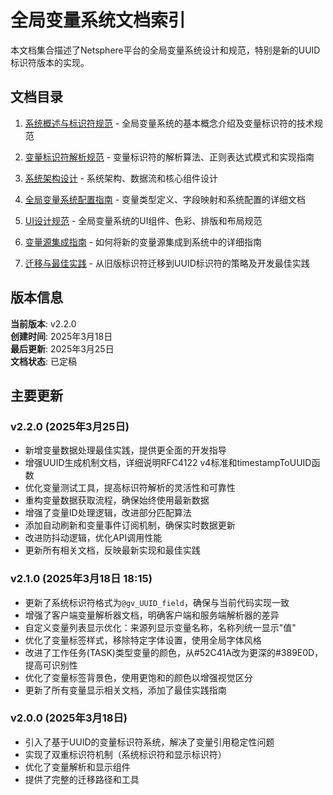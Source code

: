 # 全局变量系统文档索引

本文档集合描述了Netsphere平台的全局变量系统设计和规范，特别是新的UUID标识符版本的实现。

## 文档目录

1. [系统概述与标识符规范](./variable-system-overview.md) - 全局变量系统的基本概念介绍及变量标识符的技术规范

2. [变量标识符解析规范](./variable-identifier-parsing.md) - 变量标识符的解析算法、正则表达式模式和实现指南

3. [系统架构设计](./variable-system-architecture.md) - 系统架构、数据流和核心组件设计

4. [全局变量系统配置指南](./variable-system-configuration.md) - 变量类型定义、字段映射和系统配置的详细文档

5. [UI设计规范](./variable-system-ui-design.md) - 全局变量系统的UI组件、色彩、排版和布局规范

6. [变量源集成指南](./variable-source-integration.md) - 如何将新的变量源集成到系统中的详细指南

7. [迁移与最佳实践](./variable-system-migration.md) - 从旧版标识符迁移到UUID标识符的策略及开发最佳实践

## 版本信息

**当前版本**: v2.2.0  
**创建时间**: 2025年3月18日  
**最后更新**: 2025年3月25日  
**文档状态**: 已定稿  

## 主要更新

### v2.2.0 (2025年3月25日)
- 新增变量数据处理最佳实践，提供更全面的开发指导
- 增强UUID生成机制文档，详细说明RFC4122 v4标准和timestampToUUID函数
- 优化变量测试工具，提高标识符解析的灵活性和可靠性
- 重构变量数据获取流程，确保始终使用最新数据
- 增强了变量ID处理逻辑，改进部分匹配算法
- 添加自动刷新和变量事件订阅机制，确保实时数据更新
- 改进防抖动逻辑，优化API调用性能
- 更新所有相关文档，反映最新实现和最佳实践

### v2.1.0 (2025年3月18日 18:15)
- 更新了系统标识符格式为`@gv_UUID_field`，确保与当前代码实现一致
- 增强了客户端变量解析器文档，明确客户端和服务端解析器的差异
- 自定义变量列表显示优化：来源列显示变量名称，名称列统一显示"值"
- 优化了变量标签样式，移除特定字体设置，使用全局字体风格
- 改进了工作任务(TASK)类型变量的颜色，从#52C41A改为更深的#389E0D，提高可识别性
- 优化了变量标签背景色，使用更饱和的颜色以增强视觉区分
- 更新了所有变量显示相关文档，添加了最佳实践指南

### v2.0.0 (2025年3月18日)
- 引入了基于UUID的变量标识符系统，解决了变量引用稳定性问题
- 实现了双重标识符机制（系统标识符和显示标识符）
- 优化了变量解析和显示组件
- 提供了完整的迁移路径和工具
